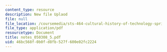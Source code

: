```yaml
---
content_type: resource
description: New file Uplaod
file: null
file_location: /coursemedia/sts-464-cultural-history-of-technology-spring-2005/46bc568f0b0fd8fb527f600e02fc2224_notes_050308_5.pdf
file_type: application/pdf
resourcetype: Document
title: notes_050308_5.pdf
uid: 46bc568f-0b0f-d8fb-527f-600e02fc2224
---
```

